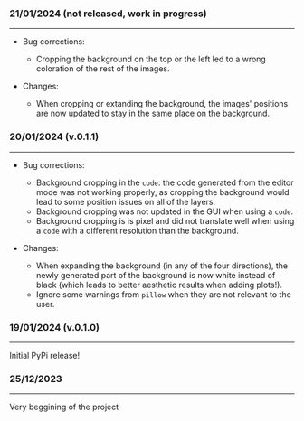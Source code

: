 ### 21/01/2024 (not released, work in progress)
---
* Bug corrections:
    * Cropping the background on the top or the left led to a wrong coloration of the rest of the images.

* Changes:
    * When cropping or extanding the background, the images' positions are now updated to stay in the same place on the background.

### 20/01/2024 (v.0.1.1)
---
* Bug corrections:
    * Background cropping in the `code`: the code generated from the editor mode was not working properly, as cropping the background would lead to some position issues on all of the layers.
    * Background cropping was not updated in the GUI when using a `code`.
    * Background cropping is is pixel and did not translate well when using a `code` with a different resolution than the background.

* Changes:
    * When expanding the background (in any of the four directions), the newly generated part of the background is now white instead of black (which leads to better aesthetic results when adding plots!).
    * Ignore some warnings from `pillow` when they are not relevant to the user.


### 19/01/2024 (v.0.1.0)
---
Initial PyPi release!

### 25/12/2023
---
Very beggining of the project